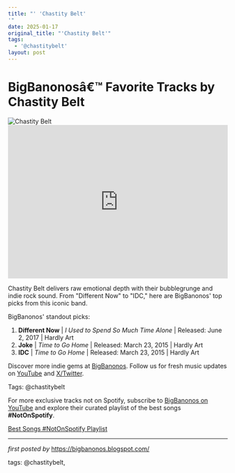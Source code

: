 ```yaml
---
title: "' 'Chastity Belt'
'"
date: 2025-01-17
original_title: "'Chastity Belt'"
tags:
  - '@chastitybelt'
layout: post
---
```

<!-- Title of the Post -->
<h1 >BigBanonosâ€™ Favorite Tracks by Chastity Belt</h1> <!-- Featured Image -->
<div > <img src="https://i.scdn.co/image/ab67616d0000b2734531d329f5a25af6116ebde6" alt="Chastity Belt">
</div> <!-- Spotify Embed -->
<div > <iframe src="https://open.spotify.com/embed/playlist/0UHZ56Ub3xLMRLBh99WNTH?utm_source=generator" width="100%" height="352" frameBorder="0" allowfullscreen="" allow="autoplay; clipboard-write; encrypted-media; fullscreen; picture-in-picture" loading="lazy"></iframe>
</div> <!-- Introductory Text -->
<p >Chastity Belt delivers raw emotional depth with their bubblegrunge and indie rock sound. From "Different Now" to "IDC," here are BigBanonos' top picks from this iconic band.</p> <!-- Song Highlights -->
<div > <p>BigBanonos' standout picks:</p> <ol> <li><strong>Different Now</strong> | <em>I Used to Spend So Much Time Alone</em> | Released: June 2, 2017 | Hardly Art</li> <li><strong>Joke</strong> | <em>Time to Go Home</em> | Released: March 23, 2015 | Hardly Art</li> <li><strong>IDC</strong> | <em>Time to Go Home</em> | Released: March 23, 2015 | Hardly Art</li> </ol>
</div> <!-- Footer Links -->
<div > <p>Discover more indie gems at <a href="https://bigbanonos.blogspot.com/" target="_blank">BigBanonos</a>. Follow us for fresh music updates on <a href="https://www.youtube.com/@BigBanonos" target="_blank">YouTube</a> and <a href="https://x.com/bigbanonos" target="_blank">X/Twitter</a>.</p>
</div> <!-- Tags -->
<p >Tags: @chastitybelt</p>


<!--Subscribe and Playlist Links-->
<div>
    <p>For more exclusive tracks not on Spotify, subscribe to <a href="https://www.youtube.com/@BigBanonos" target="_blank">BigBanonos on YouTube</a> and explore their curated playlist of the best songs <strong>#NotOnSpotify</strong>.</p>
    <p><a href="https://www.youtube.com/playlist?list=PLtuNtuTatqI0kFahUCbtbfenC_ET5O_tr" target="_blank">Best Songs #NotOnSpotify Playlist<br /></a></p></div>

<hr />

<p><em>first posted by</em> <a href="https://bigbanonos.blogspot.com/" rel="noopener" target="_new">https://bigbanonos.blogspot.com/</a></p>

<p>tags: @chastitybelt,</p>
